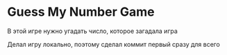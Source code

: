 ﻿# Guess My Number Game
 
В этой игре нужно угадать число, которое загадала игра 

Делал игру локально, поэтому сделал коммит первый сразу для всего 
